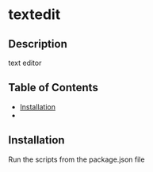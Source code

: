 # textedit


## Description
text editor

## Table of Contents
- [Installation](#installation)
-

## Installation
Run the scripts from the package.json file
